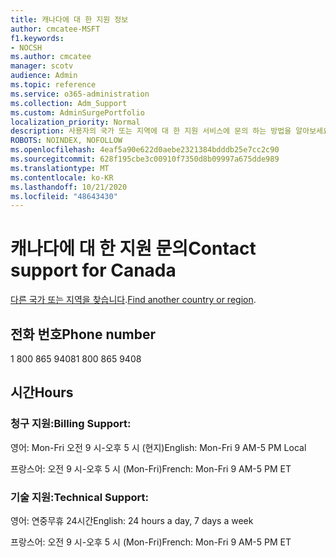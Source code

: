 ```yaml
---
title: 캐나다에 대 한 지원 정보
author: cmcatee-MSFT
f1.keywords:
- NOCSH
ms.author: cmcatee
manager: scotv
audience: Admin
ms.topic: reference
ms.service: o365-administration
ms.collection: Adm_Support
ms.custom: AdminSurgePortfolio
localization_priority: Normal
description: 사용자의 국가 또는 지역에 대 한 지원 서비스에 문의 하는 방법을 알아보세요.
ROBOTS: NOINDEX, NOFOLLOW
ms.openlocfilehash: 4eaf5a90e622d0aebe2321384bdddb25e7cc2c90
ms.sourcegitcommit: 628f195cbe3c00910f7350d8b09997a675dde989
ms.translationtype: MT
ms.contentlocale: ko-KR
ms.lasthandoff: 10/21/2020
ms.locfileid: "48643430"
---
```

# <a name="contact-support-for-canada"></a><span data-ttu-id="1b0c3-103">캐나다에 대 한 지원 문의</span><span class="sxs-lookup"><span data-stu-id="1b0c3-103">Contact support for Canada</span></span>

<span data-ttu-id="1b0c3-104">[다른 국가 또는 지역을 찾습니다](../contact-support-for-business-products.md).</span><span class="sxs-lookup"><span data-stu-id="1b0c3-104">[Find another country or region](../contact-support-for-business-products.md).</span></span>

## <a name="phone-number"></a><span data-ttu-id="1b0c3-105">전화 번호</span><span class="sxs-lookup"><span data-stu-id="1b0c3-105">Phone number</span></span>
<span data-ttu-id="1b0c3-106">1 800 865 9408</span><span class="sxs-lookup"><span data-stu-id="1b0c3-106">1 800 865 9408</span></span>

## <a name="hours"></a><span data-ttu-id="1b0c3-107">시간</span><span class="sxs-lookup"><span data-stu-id="1b0c3-107">Hours</span></span>
### <a name="billing-support"></a><span data-ttu-id="1b0c3-108">청구 지원:</span><span class="sxs-lookup"><span data-stu-id="1b0c3-108">Billing Support:</span></span>

<span data-ttu-id="1b0c3-109">영어: Mon-Fri 오전 9 시-오후 5 시 (현지)</span><span class="sxs-lookup"><span data-stu-id="1b0c3-109">English: Mon-Fri 9 AM-5 PM Local</span></span>

<span data-ttu-id="1b0c3-110">프랑스어: 오전 9 시-오후 5 시 (Mon-Fri)</span><span class="sxs-lookup"><span data-stu-id="1b0c3-110">French: Mon-Fri 9 AM-5 PM ET</span></span>

### <a name="technical-support"></a><span data-ttu-id="1b0c3-111">기술 지원:</span><span class="sxs-lookup"><span data-stu-id="1b0c3-111">Technical Support:</span></span>

<span data-ttu-id="1b0c3-112">영어: 연중무휴 24시간</span><span class="sxs-lookup"><span data-stu-id="1b0c3-112">English: 24 hours a day, 7 days a week</span></span>

<span data-ttu-id="1b0c3-113">프랑스어: 오전 9 시-오후 5 시 (Mon-Fri)</span><span class="sxs-lookup"><span data-stu-id="1b0c3-113">French: Mon-Fri 9 AM-5 PM ET</span></span>
